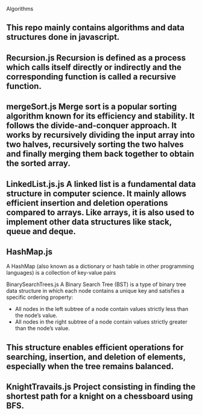 Algorithms

This repo mainly contains algorithms and data structures done in javascript.
---

Recursion.js
Recursion is defined as a process which calls itself directly or indirectly and the corresponding function is called a recursive function.
---

mergeSort.js
Merge sort is a popular sorting algorithm known for its efficiency and stability. It follows the divide-and-conquer approach. It works by recursively dividing the input array into two halves, recursively sorting the two halves and finally merging them back together to obtain the sorted array. 
---

LinkedList.js.js
A linked list is a fundamental data structure in computer science. It mainly allows efficient insertion and deletion operations compared to arrays. Like arrays, it is also used to implement other data structures like stack, queue and deque. 
---

HashMap.js
---
A HashMap (also known as a dictionary or hash table in other programming languages) is a collection of key-value pairs 

BinarySearchTrees.js
A Binary Search Tree (BST) is a type of binary tree data structure in which each node contains a unique key and satisfies a specific ordering property:

  - All nodes in the left subtree of a node contain values strictly less than the node’s value.
  - All nodes in the right subtree of a node contain values strictly greater than the node’s value.

This structure enables efficient operations for searching, insertion, and deletion of elements, especially when the tree remains balanced.
---

KnightTravails.js
Project consisting in finding the shortest path for a knight on a chessboard using BFS.
---

